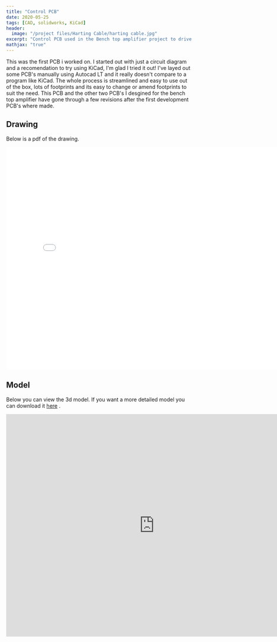 ```yaml
---
title: "Control PCB"
date: 2020-05-25
tags: [CAD, solidworks, KiCad]
header:
  image: "/project files/Harting Cable/harting cable.jpg"
excerpt: "Control PCB used in the Bench top amplifier project to drive the RF circuit and the display PCB"
mathjax: "true"
---
```


This was the first PCB i worked on. I started out with just a circuit diagram and a recomendation to try using KiCad, I'm glad I tried it out! I've layed out some PCB's manually using Autocad LT and it really doesn't compare to a program like KiCad. The whole process is streamlined and easy to use out of the box, lots of footprints and its easy to change or amend footprints to suit the need. This PCB and the other two PCB's I desgined for the bench top amplifier have gone through a few revisions after the first development PCB's where made. 

## Drawing

Below is a pdf of the drawing. 

<embed src="{{ site.url }}{{ site.baseurl }}/project files/3104-PCB.wrl" type="application/pdf" width='800' height='600'>



## Model

Below you can view the 3d model. If you want a more detailed model you can download it [here](https://drive.google.com/drive/folders/1QIrJfn_UEy3Efqp6MOGzZrpgWH8fngoX?usp=sharing) .

<html>
  <iframe scrolling='no' frameborder='0' allowfullscreen='true' src='https://www.3dcontentcentral.com/external-site-embed.aspx?format=3D&catalogid=171&modelid=1352939&width=250&height=250&edraw=true' name='PreviewFrame3D' id='PreviewFrame3D' width='800' height='600'></iframe><br/>
  </html>
